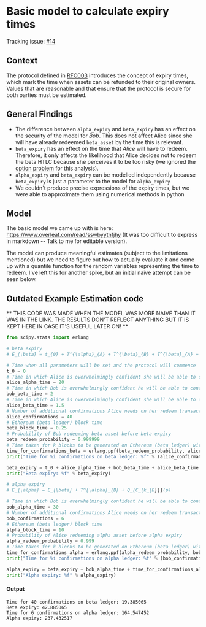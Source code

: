 # Basic model to calculate expiry times

Tracking issue: [#14](https://github.com/comit-network/RFCs/issues/14)

## Context

The protocol defined in [RFC003](https://github.com/comit-network/RFCs/blob/master/RFC-003-SWAP-basic.md) introduces the concept of expiry times, which mark the time when assets can be refunded to their original owners.
Values that are reasonable and that ensure that the protocol is secure for both parties must be estimated.

## General Findings

- The difference between `alpha_expiry` and `beta_expiry` has an effect on the security of the model for *Bob*. This does not affect Alice since she will have already redeemed `beta_asset` by the time this is relevant.
- `beta_expiry` has an effect on the time that *Alice* will have to redeem. Therefore, it only affects the likelihood that Alice decides not to redeem the beta HTLC because she perceives it to be too risky (we ignored the [option problem](https://coblox.tech/docs/financial_crypto19.pdf) for this analysis).
- `alpha_expiry` and `beta_expiry` can be modelled independently because `beta_expiry` is just a parameter to the model for `alpha_expiry`
- We couldn't produce precise expressions of the expiry times, but we were able to approximate them using numerical methods in python

## Model

The basic model we came up with is here: https://www.overleaf.com/read/sswbyytnfjhy (It was too difficult to express in markdown -- Talk to me for editable version).

The model can produce meaningful estimates (subject to the limitations mentioned) but we need to figure out how to actually evaluate it and come up with a quantile function for the random variables representing the time to redeem.
I've left this for another spike, but an initial naive attempt can be seen below.

## Outdated Example Estimation code

** THIS CODE WAS MADE WHEN THE MODEL WAS MORE NAIVE THAN IT WAS IN THE LINK. THE RESULTS DON'T REFLECT ANYTHING BUT IT IS KEPT HERE IN CASE IT'S USEFUL LATER ON! **

```python
from scipy.stats import erlang

# beta expiry
# E_{\beta} = t_{0} + T^{\alpha}_{A} + T^{\beta}_{B} + T^{\beta}_{A} + Q_{C_{k}}(p)

# Time when all parameters will be set and the protocol will commence
t_0 = 0
# Time in which Alice is overwhelmingly confident she will be able to confirm a Bitcoin (alpha ledger) transaction
alice_alpha_time = 20
# Time in which Bob is overwhelmingly confident he will be able to confirm an Ethereum (beta ledger) transaction
bob_beta_time = 2
# Time in which Alice is overwhelmingly confident she will be able to confirm an Ethereum (beta ledger) transaction
alice_beta_time = 1.5
# Number of additional confirmations Alice needs on her redeem transaction of beta_asset
alice_confirmations = 40
# Ethereum (beta ledger) block time
beta_block_time = 0.25
# Probability of Bob redeeming beta asset before beta expiry
beta_redeem_probability = 0.999999
# Time taken for k blocks to be generated on Ethereum (beta ledger) with beta_redeem_probability
time_for_confirmations_beta = erlang.ppf(beta_redeem_probability, alice_confirmations, 0, beta_block_time)
print("Time for %i confirmations on beta ledger: %f" % (alice_confirmations, time_for_confirmations_beta))

beta_expiry = t_0 + alice_alpha_time + bob_beta_time + alice_beta_time + time_for_confirmations_beta
print("Beta expiry: %f" % beta_expiry)

# alpha expiry
# E_{\alpha} = E_{\beta} + T^{\alpha}_{B} + Q_{C_{k_{B}}}(p)

# Time in which Bob is overwhelmingly confident he will be able to confirm a Bitcoin (alpha ledger) transaction
bob_alpha_time = 30
# Number of additional confirmations Alice needs on her redeem transaction of beta_asset
bob_confirmations = 6
# Ethereum (beta ledger) block time
alpha_block_time = 10
# Probability of Alice redeeming alpha asset before alpha expiry
alpha_redeem_probability = 0.999
# Time taken for k blocks to be generated on Ethereum (beta ledger) with alpha_redeem_probability
time_for_confirmations_alpha = erlang.ppf(alpha_redeem_probability, bob_confirmations, 0, alpha_block_time)
print("Time for %i confirmations on alpha ledger: %f" % (bob_confirmations, time_for_confirmations_alpha))

alpha_expiry = beta_expiry + bob_alpha_time + time_for_confirmations_alpha
print("Alpha expiry: %f" % alpha_expiry)
```

#### Output

```
Time for 40 confirmations on beta ledger: 19.385065
Beta expiry: 42.885065
Time for 6 confirmations on alpha ledger: 164.547452
Alpha expiry: 237.432517
```
